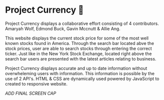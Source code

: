 # Project Currency 💱

Project Currency displays a collaborative effort consisting of 4 contributors.
Amaryah Wolf, Edmond Buck, Gavin Mccnutt & Allie Ang.

This website displays the current stock price for some of the most well known stocks found in America. Through the search bar located abve the stock prices, user are able to search stocks through entering the correct ticker.
Just like in the New York Stock Exchange, located right above the search bar
users are presented with the latest articles relating to business.

Project Currency displays accurate and up to date information without overwheleming users with information.
This information is possible by the use of 2 API's.
HTML & CSS are dynamically used powered by JavaScript to created to responsive website.

_ADD FINAL SCREEN CAP_
